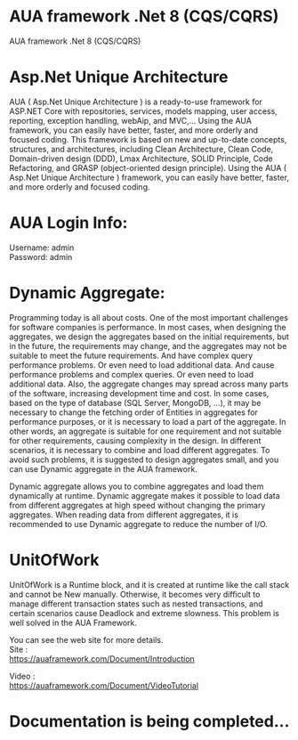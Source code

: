 # AUA framework .Net 8 (CQS/CQRS)
AUA framework .Net 8 (CQS/CQRS)

# Asp.Net Unique Architecture
AUA ( Asp.Net Unique Architecture ) is a ready-to-use framework for ASP.NET Core with repositories, services, models mapping, user access, reporting, exception handling, webAip, and MVC,... Using the AUA framework, you can easily have better, faster, and more orderly and focused coding. This framework is based on new and up-to-date concepts, structures, and architectures, including Clean Architecture, Clean Code, Domain-driven design (DDD), Lmax Architecture, SOLID Principle, Code Refactoring, and GRASP (object-oriented design principle). Using the AUA ( Asp.Net Unique Architecture ) framework, you can easily have better, faster, and more orderly and focused coding. 

# AUA Login Info:
Username: admin
<br/>
Password: admin

# Dynamic Aggregate:

Programming today is all about costs. One of the most important challenges for software companies is performance.
In most cases, when designing the aggregates, we design the aggregates based on the initial requirements, but in the future, the requirements may change, and the aggregates may not be suitable to meet the future requirements.
And have complex query performance problems. Or even need to load additional data. And cause performance problems and complex queries. Or even need to load additional data. Also, the aggregate changes may spread across many parts of the software, increasing development time and cost.
In some cases, based on the type of database (SQL Server, MongoDB, ...), it may be necessary to change the fetching order of Entities in aggregates for performance purposes, or it is necessary to load a part of the aggregate.
In other words, an aggregate is suitable for one requirement and not suitable for other requirements, causing complexity in the design. In different scenarios, it is necessary to combine and load different aggregates.
To avoid such problems, it is suggested to design aggregates small, and you can use Dynamic aggregate in the AUA framework.

Dynamic aggregate allows you to combine aggregates and load them dynamically at runtime. Dynamic aggregate makes it possible to load data from different aggregates at high speed without changing the primary aggregates.
When reading data from different aggregates, it is recommended to use Dynamic aggregate to reduce the number of I/O.


# UnitOfWork
UnitOfWork is a Runtime block, and it is created at runtime like the call stack and cannot be New manually. 
Otherwise, it becomes very difficult to manage different transaction states such as nested transactions, and certain scenarios cause Deadlock and extreme slowness.
This problem is well solved in the AUA Framework.


You can see the web site for more details. <br/>
Site : <br/>
https://auaframework.com/Document/Introduction

Video : <br/>
https://auaframework.com/Document/VideoTutorial

# Documentation is being completed...
